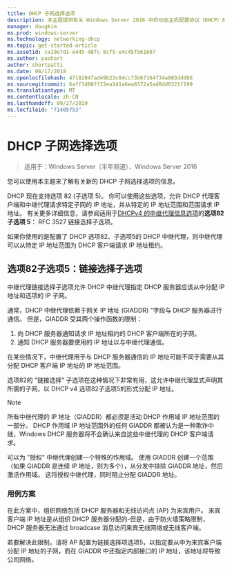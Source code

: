 ```yaml
---
title: DHCP 子网选择选项
description: 本主题提供有关 Windows Server 2016 中的动态主机配置协议（DHCP）的 DHCP 子网选择选项的信息。
manager: dougkim
ms.prod: windows-server
ms.technology: networking-dhcp
ms.topic: get-started-article
ms.assetid: ca19e7d1-e445-48fc-8cf5-e4c45f561607
ms.author: pashort
author: shortpatti
ms.date: 08/17/2018
ms.openlocfilehash: 4718204fad49b23c84cc73b67164f34a803ddd86
ms.sourcegitcommit: 6aff3d88ff22ea141a6ea6572a5ad8dd6321f199
ms.translationtype: MT
ms.contentlocale: zh-CN
ms.lasthandoff: 09/27/2019
ms.locfileid: "71405753"
---
```

# <a name="dhcp-subnet-selection-options"></a>DHCP 子网选择选项

>适用于：Windows Server（半年频道）、Windows Server 2016

您可以使用本主题来了解有关新的 DHCP 子网选择选项的信息。

DHCP 现在支持选项 82 \(子选项 5\)。 你可以使用这些选项，允许 DHCP 代理客户端和中继代理请求特定子网的 IP 地址，并从特定的 IP 地址范围和范围请求 IP 地址。  有关更多详细信息，请参阅适用于[DHCPv4 的中继代理信息选项](https://tools.ietf.org/html/rfc3527)的**选项82子选项 5**： RFC 3527 链接选择子选项。

如果你使用的是配置了 DHCP 选项82、子选项5的 DHCP 中继代理，则中继代理可以从特定 IP 地址范围为 DHCP 客户端请求 IP 地址租约。


## <a name="option-82-sub-option-5-link-selection-sub-option"></a>选项82子选项5：链接选择子选项

中继代理链接选择子选项允许 DHCP 中继代理指定 DHCP 服务器应该从中分配 IP 地址和选项的 IP 子网。

通常，DHCP 中继代理依赖于网关 IP 地址 \(GIADDR\) "字段与 DHCP 服务器进行通信。 但是，GIADDR 受其两个操作函数的限制：

1. 向 DHCP 服务器通知请求 IP 地址租约的 DHCP 客户端所在的子网。
2. 通知 DHCP 服务器要使用的 IP 地址以与中继代理通信。

在某些情况下，中继代理用于与 DHCP 服务器通信的 IP 地址可能不同于需要从其分配 DHCP 客户端 IP 地址的 IP 地址范围。 

选项82的 "链接选择" 子选项在这种情况下非常有用，这允许中继代理显式声明其所需的子网，以 DHCP v4 选项82子选项5的形式分配 IP 地址。

> [!NOTE]
>
> 所有中继代理的 IP 地址（GIADDR）都必须是活动 DHCP 作用域 IP 地址范围的一部分。 DHCP 作用域 IP 地址范围外的任何 GIADDR 都被认为是一种欺诈中继，Windows DHCP 服务器将不会确认来自这些中继代理的 DHCP 客户端请求。
>
> 可以为 "授权" 中继代理创建一个特殊的作用域。 使用 GIADDR 创建一个范围（如果 GIADDR 是连续 IP 地址，则为多个），从分发中排除 GIADDR 地址，然后激活作用域。 这将授权中继代理，同时阻止分配 GIADDR 地址。


### <a name="use-case-scenario"></a>用例方案

在此方案中，组织网络包括 DHCP 服务器和无线访问点 \(AP\) 为来宾用户。 来宾客户端 IP 地址是从组织 DHCP 服务器分配的-但是，由于防火墙策略限制，DHCP 服务器无法通过 broadcase 消息访问来宾无线网络或无线客户端。

若要解决此限制，请将 AP 配置为链接选择项选项5，以指定要从中为来宾客户端分配 IP 地址的子网，而在 GIADDR 中还指定内部接口的 IP 地址，该地址将导致公司网络。
